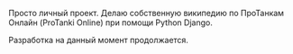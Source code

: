 Просто личный проект. Делаю собственную википедию по ПроТанкам Онлайн (ProTanki Online) при помощи Python Django.

Разработка на данный момент продолжается.
